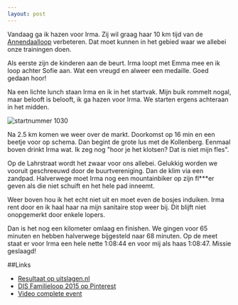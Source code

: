 ```yaml
---
layout: post
---
```


Vandaag ga ik hazen voor Irma. Zij wil graag haar 10 km tijd van de [Annendaalloop]({{site.baseurl}}/2015/01/18/annendaalloop.html) verbeteren. Dat moet kunnen in het gebied waar we allebei onze trainingen doen.

Als eerste zijn de kinderen aan de beurt. Irma loopt met Emma mee en ik loop achter Sofie aan. Wat een vreugd en alweer een medaille. Goed gedaan hoor!

Na een lichte lunch staan Irma en ik in het startvak. Mijn buik rommelt nogal, maar belooft is belooft, ik ga hazen voor Irma. We starten ergens achteraan in het midden.

![startnummer 1030](https://s-media-cache-ak0.pinimg.com/736x/c5/07/a0/c507a02fe66f47341eb07d65bc9c9f20.jpg)

Na 2.5 km komen we weer over de markt. Doorkomst op 16 min en een beetje voor op schema. Dan begint de grote lus met de Kollenberg. Eenmaal boven drinkt Irma wat. Ik zeg nog "hoor je het klotsen? Dat is niet mijn fles". 

Op de Lahrstraat wordt het zwaar voor ons allebei. Gelukkig worden we vooruit geschreeuwd door de buurtvereniging. Dan de klim via een zandpad. Halverwege moet Irma nog een mountainbiker op zijn fl***er geven als die niet schuift en het hele pad inneemt.

Weer boven hou ik het echt niet uit en moet even de bosjes induiken. Irma rent door en ik haal haar na mijn sanitaire stop weer bij. Dit blijft niet onopgemerkt door enkele lopers. 

Dan is het nog een kilometer omlaag en finishen. We gingen voor 65 minuten en hebben halverwege bijgesteld naar 68 minuten. Op de meet staat er voor Irma een hele nette 1:08:44 en voor mij als haas 1:08:47. Missie geslaagd!


##Links

* [Resultaat op uitslagen.nl](http://uitslagen.nl/uitslag?id=2015041917341&zk=eric+tummers)
* [DIS Familieloop 2015 op Pinterest](https://www.pinterest.com/erictummers/dis-familieloop-2015/)
* [Video complete event](https://vimeo.com/125461218)